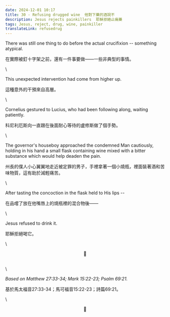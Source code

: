 ```yaml
---
date: 2024-12-01 10:17
title: 30 - Refusing drugged wine  他對下藥的酒說不
description: Jesus rejects painkillers  耶穌拒絕止痛藥
tags: Jesus, reject, drug, wine, painkiller
translateLink: refusedrug
---
```


There was still one thing to do before the actual crucifixion -- something atypical.

在實際被釘十字架之前，還有一件事要做——一些非典型的事情。

\

This unexpected intervention had come from higher up.

這種意外的干預來自高層。

\

Cornelius gestured to Lucius, who had been following along, waiting patiently.

科尼利厄斯向一直跟在後面耐心等待的盧修斯做了個手勢。

\

The governor's houseboy approached the condemned Man cautiously, holding in his hand a small flask containing wine mixed with a bitter substance which would help deaden the pain.

州長的僕人小心翼翼地走近被定罪的男子，手裡拿著一個小燒瓶，裡面裝著酒和苦味物質，這有助於減輕痛苦。

\

After tasting the concoction in the flask held to His lips --

在品嚐了放在他嘴唇上的燒瓶裡的混合物後——

\

Jesus refused to drink it.

耶穌拒絕喝它。

\

<center>💠</center>

\
\

*Based on Matthew 27:33-34; Mark 15:22-23; Psalm 69:21.*

基於馬太福音27:33-34；馬可福音15:22-23；詩篇69:21。

\

<center>💠</center>
